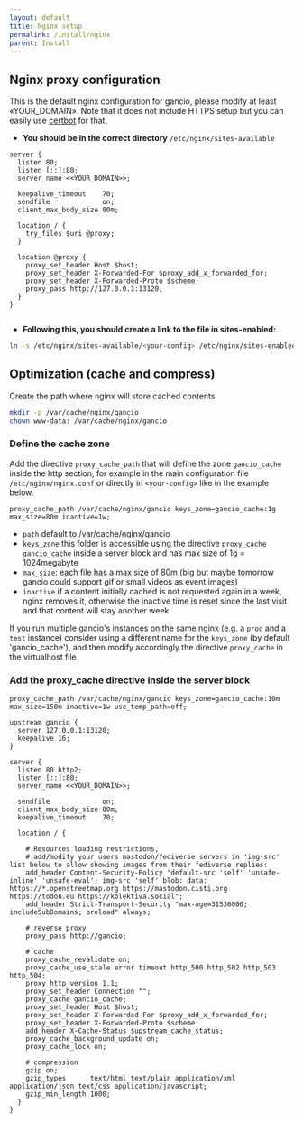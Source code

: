 ```yaml
---
layout: default
title: Nginx setup
permalink: /install/nginx
parent: Install
---
```




##  Nginx proxy configuration
This is the default nginx configuration for gancio, please modify at least «YOUR_DOMAIN». Note that it does not include HTTPS setup but you can easily use [certbot](https://certbot.eff.org/) for that.

- __You should be in the correct directory__
`/etc/nginx/sites-available`

```nginx
server {
  listen 80;
  listen [::]:80;
  server_name <<YOUR_DOMAIN>>;

  keepalive_timeout    70;
  sendfile             on;
  client_max_body_size 80m;

  location / {
    try_files $uri @proxy;
  }

  location @proxy {
    proxy_set_header Host $host;
    proxy_set_header X-Forwarded-For $proxy_add_x_forwarded_for;
    proxy_set_header X-Forwarded-Proto $scheme;
    proxy_pass http://127.0.0.1:13120;
  }
}


```

- __Following this, you should create a link to the file in sites-enabled:__
```bash
ln -s /etc/nginx/sites-available/<your-config> /etc/nginx/sites-enabled/
```


## Optimization (cache and compress)
Create the path where nginx will store cached contents
```bash
mkdir -p /var/cache/nginx/gancio
chown www-data: /var/cache/nginx/gancio
```

### Define the cache zone
Add the directive `proxy_cache_path` that will define the zone `gancio_cache` inside the http section, for example in the main configuration file `/etc/nginx/nginx.conf` or directly in `<your-config>` like in the example below.

```nginx
proxy_cache_path /var/cache/nginx/gancio keys_zone=gancio_cache:1g max_size=80m inactive=1w;
```

- `path` default to /var/cache/nginx/gancio 
- `keys_zone` this folder is accessible using the directive `proxy_cache gancio_cache` inside a server block and has max size of 1g = 1024megabyte
- `max_size`: each file has a max size of 80m (big but maybe tomorrow gancio could support gif or small videos as event images)
- `inactive` if a content initially cached is not requested again in a week, nginx removes it, otherwise the inactive time is reset since the last visit and that content will stay another week

If you run multiple gancio's instances on the same nginx (e.g. a `prod` and a `test` instance) consider using a different name for the `keys_zone` (by default 'gancio_cache'), and then modify accordingly the directive `proxy_cache` in the virtualhost file.

### Add the proxy_cache directive inside the server block

```nginx
proxy_cache_path /var/cache/nginx/gancio keys_zone=gancio_cache:10m max_size=150m inactive=1w use_temp_path=off;

upstream gancio {
  server 127.0.0.1:13120;
  keepalive 16;
}

server {
  listen 80 http2;
  listen [::]:80;
  server_name <<YOUR_DOMAIN>>;

  sendfile             on;
  client_max_body_size 80m;
  keepalive_timeout    70;

  location / {

    # Resources loading restrictions,
    # add/modify your users mastodon/fediverse servers in 'img-src' list below to allow showing images from their fediverse replies:
    add_header Content-Security-Policy "default-src 'self' 'unsafe-inline' 'unsafe-eval'; img-src 'self' blob: data: https://*.openstreetmap.org https://mastodon.cisti.org https://todon.eu https://kolektiva.social";
    add_header Strict-Transport-Security "max-age=31536000; includeSubDomains; preload" always;

    # reverse proxy
    proxy_pass http://gancio;

    # cache    
    proxy_cache_revalidate on;
    proxy_cache_use_stale error timeout http_500 http_502 http_503 http_504;
    proxy_http_version 1.1;
    proxy_set_header Connection "";
    proxy_cache gancio_cache;
    proxy_set_header Host $host;
    proxy_set_header X-Forwarded-For $proxy_add_x_forwarded_for;
    proxy_set_header X-Forwarded-Proto $scheme;
    add_header X-Cache-Status $upstream_cache_status;
    proxy_cache_background_update on;
    proxy_cache_lock on;

    # compression
    gzip on;
    gzip_types      text/html text/plain application/xml application/json text/css application/javascript;
    gzip_min_length 1000;
  }
}
```

